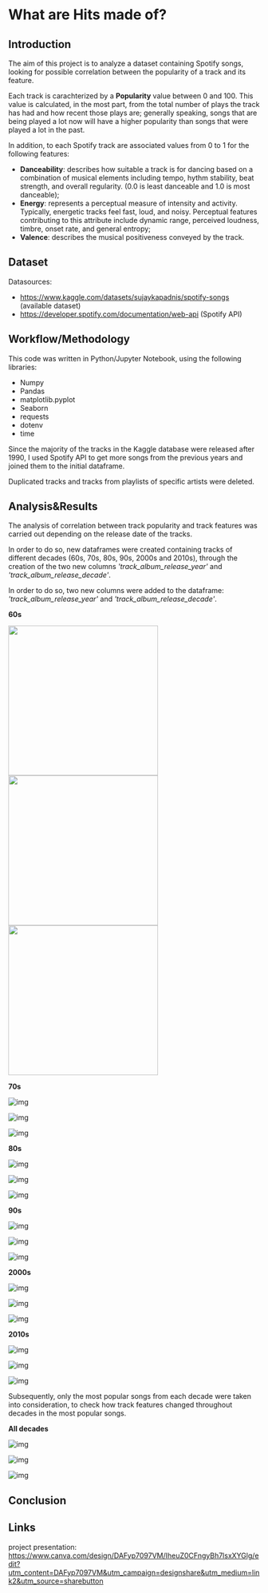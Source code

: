 # What are Hits made of?


## Introduction 
The aim of this project is to analyze a dataset containing Spotify songs, looking for possible correlation between the popularity of a track and its feature.

Each track is carachterized by a **Popularity** value between 0 and 100. This value is calculated, in the most part, from the total number of plays the track has had and how recent those plays are; generally speaking, songs that are being played a lot now will have a higher popularity than songs that were played a lot in the past.

In addition, to each Spotify track are associated values from 0 to 1 for the following features:
- **Danceability**: describes how suitable a track is for dancing based on a combination of musical elements including tempo, hythm stability, beat strength, and overall regularity. (0.0 is least danceable and 1.0 is most danceable);
- **Energy**: represents a perceptual measure of intensity and activity. Typically, energetic tracks feel fast, loud, and noisy. Perceptual features contributing to this attribute include dynamic range, perceived loudness, timbre, onset rate, and general entropy;
- **Valence**: describes the musical positiveness conveyed by the track. 



## Dataset
Datasources: 

- https://www.kaggle.com/datasets/sujaykapadnis/spotify-songs (available dataset)
- https://developer.spotify.com/documentation/web-api (Spotify API)


## Workflow/Methodology 
This code was written in Python/Jupyter Notebook, using the following libraries:
- Numpy
- Pandas
- matplotlib.pyplot
- Seaborn
- requests 
- dotenv
- time

Since the majority of the tracks in the Kaggle database were released after 1990, I used Spotify API to get more songs from the previous years and joined them to the initial dataframe.

Duplicated tracks and tracks from playlists of specific artists were deleted.


## Analysis&Results

The analysis of correlation between track popularity and track features was carried out depending on the release date of the tracks.

In order to do so, new dataframes were created containing tracks of different decades (60s, 70s, 80s, 90s, 2000s and 2010s), through the creation of the two new columns *'track_album_release_year'* and *'track_album_release_decade'*.

In order to do so, two new columns were added to the dataframe: *'track_album_release_year'* and *'track_album_release_decade'*.





**60s**

<img src="https://github.com/luciaaguzzoni/project-II/blob/main/images/60s/danceability_lineplot.jpg" width="300" />

<img src="https://github.com/luciaaguzzoni/project-II/blob/main/images/60s/energy_lineplot.jpg" width="300" />


<img src="https://github.com/luciaaguzzoni/project-II/blob/main/images/60s/valence_lineplot.jpg" width="300" />

**70s**


![img](https://github.com/luciaaguzzoni/project-II/blob/main/images/70s/danceability_lineplot.jpg)


![img](https://github.com/luciaaguzzoni/project-II/blob/main/images/70s/energy_lineplot.jpg)


![img](https://github.com/luciaaguzzoni/project-II/blob/main/images/70s/valence_lineplot.jpg)


**80s**


![img](https://github.com/luciaaguzzoni/project-II/blob/main/images/80s/danceability_lineplot.jpg)


![img](https://github.com/luciaaguzzoni/project-II/blob/main/images/80s/energy_lineplot.jpg)


![img](https://github.com/luciaaguzzoni/project-II/blob/main/images/80s/valence_lineplot.jpg)

**90s**


![img](https://github.com/luciaaguzzoni/project-II/blob/main/images/90s/danceability_lineplot.jpg)


![img](https://github.com/luciaaguzzoni/project-II/blob/main/images/90s/energy_lineplot.jpg)


![img](https://github.com/luciaaguzzoni/project-II/blob/main/images/90s/valence_lineplot.jpg)

**2000s**


![img](https://github.com/luciaaguzzoni/project-II/blob/main/images/2000s/danceability_lineplot.jpg)


![img](https://github.com/luciaaguzzoni/project-II/blob/main/images/2000s/energy_lineplot.jpg)


![img](https://github.com/luciaaguzzoni/project-II/blob/main/images/2000s/valence_lineplot.jpg)

**2010s**


![img](https://github.com/luciaaguzzoni/project-II/blob/main/images/2010s/danceability_lineplot.jpg)


![img](https://github.com/luciaaguzzoni/project-II/blob/main/images/2010s/energy_lineplot.jpg)


![img](https://github.com/luciaaguzzoni/project-II/blob/main/images/2010s/valence_lineplot.jpg)




Subsequently, only the most popular songs from each decade were taken into consideration, to check how track features changed throughout decades in the most popular songs.

**All decades**

![img](https://github.com/luciaaguzzoni/project-II/blob/main/images/all_decades/danceability.jpg)

![img](https://github.com/luciaaguzzoni/project-II/blob/main/images/all_decades/energy.jpg)

![img](https://github.com/luciaaguzzoni/project-II/blob/main/images/all_decades/valence.jpg)



## Conclusion


## Links
project presentation: https://www.canva.com/design/DAFyp7097VM/IheuZ0CFngyBh7lsxXYGlg/edit?utm_content=DAFyp7097VM&utm_campaign=designshare&utm_medium=link2&utm_source=sharebutton
